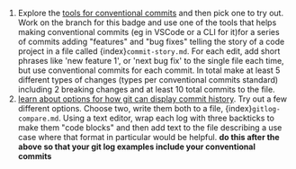1. Explore the [tools for conventional commits](https://www.conventionalcommits.org/en/about/#tooling-for-conventional-commits) and then pick one to try out. Work on the branch for this badge and use one of the tools that helps making conventional commits (eg in VSCode or a CLI for it)for a series of commits adding "features" and "bug fixes" telling the story of a code project in a file called {index}`commit-story.md`.  For each edit, add short phrases like 'new feature 1', or 'next bug fix' to the single file each time, but use conventional commits for each commit. In total make at least 5 different types of changes (types per conventional commits standard) including 2 breaking changes and at least 10 total commits to the file. 
2.  [learn about options for how git can display commit history](https://git-scm.com/book/en/v2/Git-Basics-Viewing-the-Commit-History).  Try out a few different options.  Choose two, write them both to a file, {index}`gitlog-compare.md`. Using a text editor, wrap each log with three backticks to make them "code blocks"  and then add text to the file describing a use case where that format in particular would be helpful. **do this after the above so that your git log examples include your conventional commits**